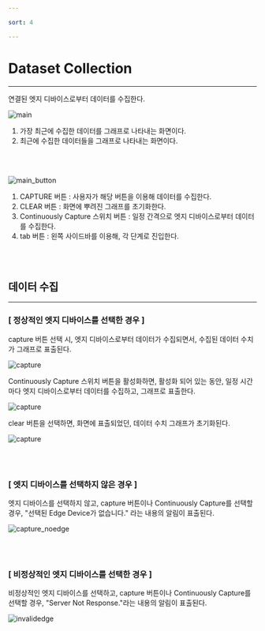 ```yaml
---

sort: 4

---
```




# Dataset Collection

---

연결된 엣지 디바이스로부터 데이터를 수집한다.<br/>

![main](images/4.1.main.png)

1. 가장 최근에 수집한 데이터를 그래프로 나타내는 화면이다.
2. 최근에 수집한 데이터들을 그래프로 나타내는 화면이다.

<br/><br/>

![main_button](images/4.2.main_button.png)

1. CAPTURE 버튼 : 사용자가 해당 버튼을 이용해 데이터를 수집한다.
2. CLEAR 버튼 : 화면에 뿌려진 그래프를 초기화한다.
3. Continuously Capture 스위치 버튼 : 일정 간격으로 엣지 디바이스로부터 데이터를 수집한다.
4. tab 버튼 : 왼쪽 사이드바를 이용해, 각 단계로 진입한다.

<br/><br/>

## 데이터 수집

---

### [ 정상적인 엣지 디바이스를 선택한 경우 ]


capture 버튼 선택 시, 엣지 디바이스로부터 데이터가 수집되면서, 수집된 데이터 수치가 그래프로 표출된다. <br/>

![capture](images/4.3.capture.png)

Continuously Capture 스위치 버튼을 활성화하면, 활성화 되어 있는 동안, 일정 시간마다 엣지 디바이스로부터 데이터를 수집하고, 그래프로 표출한다.<br/>

![capture](images/4.4.continuouslycapture.png)

clear 버튼을 선택하면, 화면에 표출되었던, 데이터 수치 그래프가 초기화된다.<br/>

![capture](images/4.5.clear.png)

<br/><br/>

### [ 엣지 디바이스를 선택하지 않은 경우 ]

엣지 디바이스를 선택하지 않고, capture 버튼이나 Continuously Capture를 선택할 경우, "선택된 Edge Device가 없습니다." 라는 내용의 알림이 표출된다.<br/>

![capture_noedge](images/4.6.noedge.png)

<br/><br/>

### [ 비정상적인 엣지 디바이스를 선택한 경우 ]

비정상적인 엣지 디바이스를 선택하고, capture 버튼이나 Continuously Capture를 선택할 경우, "Server Not Response."라는 내용의 알림이 표출된다. <br/>

![invalidedge](images/4.7.invalidedge.png)



